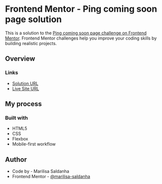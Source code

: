 # Frontend Mentor - Ping coming soon page solution

This is a solution to the [Ping coming soon page challenge on Frontend Mentor](https://www.frontendmentor.io/challenges/ping-single-column-coming-soon-page-5cadd051fec04111f7b848da). Frontend Mentor challenges help you improve your coding skills by building realistic projects.

## Overview

### Links

- [Solution URL](https://www.frontendmentor.io/solutions/ping-coming-soon-page-using-html-css-flexbox-and-javascript-99GhdR49Hs)
- [Live Site URL](https://marilisa-saldanha.github.io/ping-coming-soon-page/)

## My process

### Built with

- HTML5
- CSS
- Flexbox
- Mobile-first workflow

## Author

- Code by - Marilisa Saldanha
- Frontend Mentor - [@marilisa-saldanha](https://www.frontendmentor.io/profile/marilisa-saldanha)
